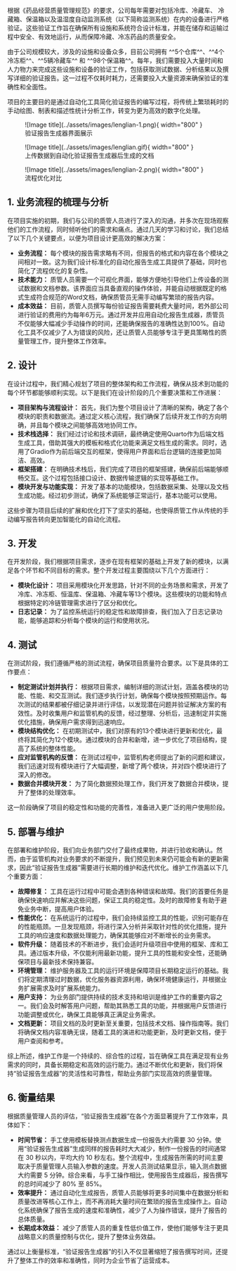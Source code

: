 根据《药品经营质量管理规范》的要求，公司每年需要对包括冷库、冷藏车、 冷藏箱、保温箱以及温湿度自动监测系统（以下简称监测系统）在内的设备进行严格验证。这些验证工作旨在确保所有设施和系统符合设计标准，并能在储存和运输过程中安全、有效地运行，从而保障冷藏、冷冻药品的质量安全。

由于公司规模较大，涉及的设施和设备众多，目前公司拥有 ^^5个仓库^^、^^4个冷冻柜^^、^^5辆冷藏车^^ 和 ^^98个保温箱^^。每年，我们需要投入大量时间和人力物力来完成这些设施和设备的验证工作，包括获取测试数据、分析结果以及撰写详细的验证报告。这一过程不仅耗时耗力，还需要投入大量资源来确保验证的准确性和全面性。

项目的主要目的是通过自动化工具简化验证报告的编写过程，将传统上繁琐耗时的手动绘图、制表和描述性统计分析工作，转变为更为高效的数字化处理。

<figure markdown="span">
  ![Image title](../assets/images/lenglian-1.png){ width="800" }
  <figcaption>验证报告生成器界面展示</figcaption>
</figure>

<figure markdown="span">
  ![Image title](../assets/images/lenglian.gif){ width="800" }
  <figcaption>上传数据到自动化验证报告生成器后生成的文档</figcaption>
</figure>

<figure markdown="span">
  ![Image title](../assets/images/lenglian-2.png){ width="800" }
  <figcaption>流程优化对比</figcaption>
</figure>

## 1. 业务流程的梳理与分析

在项目实施的初期，我们与公司的质管人员进行了深入的沟通，并多次在现场观察他们的工作流程，同时倾听他们的需求和痛点。通过几天的学习和讨论，我们总结了以下几个关键要点，以便为项目设计更高效的解决方案：

- **业务流程：** 每个模块的报告需求略有不同，但报告的格式和内容在各个模块之间相对一致。这为我们设计标准化的自动化报告生成工具提供了基础，同时也简化了流程优化的复杂性。
- **技术能力：** 质管人员需要一个可视化界面，能够方便地引导他们上传设备的测试数据和文档参数。该界面应当具备直观的操作体验，并能自动根据既定的格式生成符合规范的Word文档，确保质管员无需手动编写繁琐的报告内容。
- **成本效益：** 目前，质管人员撰写每份验证报告需要耗费大量时间，若外部公司进行验证的费用约为每年6万元。通过开发并应用自动化报告生成器，质管员不仅能够大幅减少手动操作的时间，还能确保报告的准确性达到100%。自动化工具不仅减少了人为错误的风险，还让质管人员能够专注于更具策略性的质量管理工作，提升整体工作效率。

## 2. 设计

在设计过程中，我们精心规划了项目的整体架构和工作流程，确保从技术到功能的每个环节都能够顺利实现。以下是我们在设计阶段的几个重要决策和工作进展：

- **项目架构与流程设计：** 首先，我们为整个项目设计了清晰的架构，确定了各个模块的职责和数据流。通过定义核心流程，我们确保了后续开发工作的方向明确，并且每个模块之间能够高效地协同工作。
- **技术栈选择：** 我们经过讨论和技术调研，最终确定使用Quarto作为后端文档生成工具，借助其强大的模板和格式化功能来满足文档生成的需求。同时，选用了Gradio作为前后端交互的框架，使得用户界面和后台逻辑的连接更加简洁、高效。
- **框架搭建：** 在明确技术栈后，我们完成了项目的框架搭建，确保前后端能够顺畅交互。这个过程包括接口设计、数据传输逻辑的实现等基础工作。
- **模块开发与功能实现：** 开发了基本的功能模块，包括数据采集、处理以及文档生成功能。经过初步测试，确保了系统能够正常运行，基本功能可以使用。

这些步骤为项目后续的扩展和优化打下了坚实的基础，也使得质管工作从传统的手动编写报告转向更加智能化的自动化流程。

## 3. 开发

在开发阶段，我们根据项目需求，逐步在现有框架的基础上开发了新的模块，以满足各个环节和不同目标的需求。整个开发过程主要围绕以下几个方面进行：

- **模块化设计：** 项目采用模块化开发思路，针对不同的业务场景和需求，开发了冷库、冷冻柜、恒温库、保温箱、冷藏车等13个模块。这些模块的功能和特点根据特定的冷链管理需求进行了区分和优化。
- **日志记录：** 为了监控系统运行的稳定性和故障排查，我们加入了日志记录功能，能够追踪和分析每个模块的运行和使用状况。

## 4. 测试

在测试阶段，我们遵循严格的测试流程，确保项目质量符合要求。以下是具体的工作要点：

- **制定测试计划并执行：** 根据项目需求，编制详细的测试计划，涵盖各模块的功能、性能、和交互测试。我们逐步执行计划，确保每个模块按照预期运作。每次测试的结果都被仔细记录并进行评估，以发现潜在问题并验证解决方案的有效性。及时收集用户和监管机构的反馈，经过整理、分析后，迅速制定并实施优化措施，确保用户需求得到迅速响应。
- **模块结构优化：** 在初期测试中，我们对原有的13个模块进行更新和优化，最终将其简化为12个模块。通过模块的合并和新增，进一步优化了项目结构，提高了系统的整体性能。
- **应对监管机构的反馈：** 在测试过程中，监管机构老师提出了新的问题和建议，我们迅速对现有模块进行了大幅调整，新增了两个模块，并对四个模块进行了深入的修改。
- **数据合并模块开发：** 为了简化数据预处理工作，我们开发了数据合并模块，提升了整体的处理效率。

这一阶段确保了项目的稳定性和功能的完善性，准备进入更广泛的用户使用阶段。

## 5. 部署与维护

在部署和维护阶段，我们向业务部门交付了最终成果物，并进行验收和确认。然而，由于监管机构对业务要求的不断提升，我们预见到未来仍可能会有新的更新需求，因此“验证报告生成器”需要进行长期的维护和迭代优化。维护工作涵盖以下几个重要方面：

- **故障修复：** 工具在运行过程中可能会遇到各种错误和故障。我们的首要任务是确保快速响应并解决这些问题，保证工具的稳定性。及时的故障修复有助于避免业务中断，提高用户体验。
- **性能优化：** 在系统运行的过程中，我们会持续监控工具的性能，识别可能存在的性能瓶颈。一旦发现瓶颈，将进行深入分析并采取针对性的优化措施，提升工具的响应速度和数据处理能力，确保其能够应对不断增长的业务需求。
- **软件升级：** 随着技术的不断进步，我们会适时升级项目中使用的框架、库和工具。通过版本升级，不仅能利用最新功能，提升工具的性能和安全性，还能确保项目与最新技术保持兼容。
- **环境管理：** 维护服务器及工具的运行环境是保障项目长期稳定运行的基础。我们将定期清理过时数据，优化服务器资源利用，确保环境健康运行，并根据业务扩展需求及时扩展系统能力。
- **用户支持：** 为业务部门提供持续的技术支持和培训是维护工作的重要内容之一。我们会及时解答用户问题，帮助其熟悉工具的功能，并根据用户反馈进行功能调整或优化，确保工具能够真正满足业务需求。
- **文档更新：** 项目文档的及时更新至关重要，包括技术文档、操作指南等。我们将确保文档内容准确无误，随着工具的演进和功能更新，及时更新文档，便于用户查阅和参考。

综上所述，维护工作是一个持续的、综合性的过程，旨在确保工具在满足现有业务需求的同时，具备长期稳定和高效的运行能力。通过不断优化和更新，我们将保持“验证报告生成器”的灵活性和可靠性，帮助业务部门实现高效的质量管理。

## 6. 衡量结果

根据质量管理人员的评估，“验证报告生成器”在各个方面显著提升了工作效率，具体如下：

- **时间节省：** 手工使用模板替换测点数据生成一份报告大约需要 30 分钟。使用“验证报告生成器”生成同样的报告耗时大大减少，制作一份报告的时间通常在 30 秒以内，平均大约 10 秒左右。整个流程中，生成报告所需的时间主要取决于质量管理人员输入参数的速度。开发人员测试结果显示，输入测点数据大约需要 5 分钟。综合来看，与手工操作相比，使用报告生成器后，报告撰写的总时间减少了 80% 至 85%。
- **效率提升：** 通过自动化生成报告，质管人员能够将更多时间集中在数据分析和质量改进等核心工作上，而不再消耗大量时间在繁琐的报告生成操作上。自动化系统确保了报告生成的速度和准确性，减少了人为操作错误，提升了报告的总体质量。
- **长期成本效益：** 减少了质管人员的重复性低价值工作，使他们能够专注于更具战略意义的质量控制与优化，提升了整体业务效益。

通过以上衡量标准，“验证报告生成器”的引入不仅显著缩短了报告撰写时间，还提升了整体工作的效率和准确性，同时为企业节省了运营成本。
